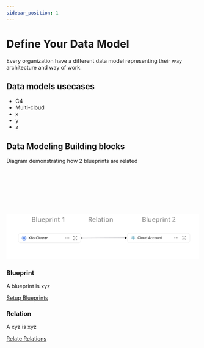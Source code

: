 ```yaml
---
sidebar_position: 1
---
```


# Define Your Data Model

Every organization have a different data model representing their way architecture and way of work.

## Data models usecases

- C4
- Multi-cloud
- x
- y
- z

## Data Modeling Building blocks

Diagram demonstrating how 2 blueprints are related

<br></br>
<br></br>
<br></br>

![Basic blueprints relation](../../../static/img/blueprints-relation-basic-example.png)

### Blueprint

A blueprint is xyz

[Setup Blueprints](./setup-blueprint/setup-blueprint.md)

### Relation

A xyz is xyz

[Relate Relations](./relate-blueprints/relate-blueprints.md)
